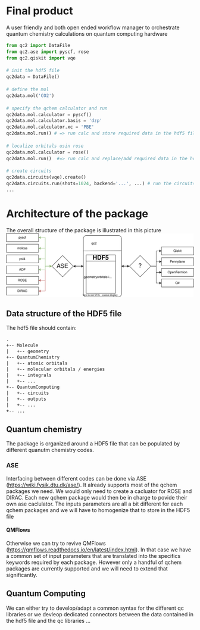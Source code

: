 # Final product
A user friendly and both open ended workflow manager to orchestrate quantum chemistry calculations on quantum computing hardware

```python
from qc2 import DataFile
from qc2.ase import pyscf, rose
from qc2.qiskit import vqe

# init the hdf5 file
qc2data = DataFile()

# define the mol
qc2data.mol('CO2')

# specify the qchem calculator and run
qc2data.mol.calculator = pyscf()
qc2data.mol.calculator.basis = 'dzp'
qc2data.mol.calculator.xc = 'PBE'
qc2data.mol.run() # => run calc and store required data in the hdf5 file

# localize orbitals usin rose
qc2data.mol.calculator = rose()
qc2data.mol.run()  #=> run calc and replace/add required data in the hdf5 file

# create circuits
qc2data.circuits(vqe).create()
qc2data.circuits.run(shots=1024, backend='...', ...) # run the circuits and store results ...
...


```





# Architecture of the package 

The overall structure of the package is illustrated in this picture
![architecture](qc2nl.drawio.svg)


## Data structure of the HDF5 file

The hdf5 file should contain:
```
.
+-- Molecule
|   +-- geometry
+-- QuantumChemistry
|   +-- atomic orbitals
|   +-- molecular orbitals / energies
|   +-- integrals 
|   +-- ...
+-- QuantumComputing
|   +-- circuits
|   +-- outputs
|   +-- ...
+-- ...
```

## Quantum chemistry 
The package is organized around a HDF5 file that can be populated by different quanutm chemistry codes. 

### ASE
Interfacing between different codes can be done via ASE (https://wiki.fysik.dtu.dk/ase/). It already supports most of the qchem packages we need. We would only need to create a cacluator for ROSE and DIRAC. 
Each new qchem package would then be in charge to povide their own ase caclulator. The inputs parameters are all a bit different for  each qchem packages and we will have to homogenize that to store in the HDF5 file


#### QMFlows
Otherwise we can try to revive QMFlows (https://qmflows.readthedocs.io/en/latest/index.html). In that case we have a common set of input parameters that are translated into the specifics keywords required by each package. 
However only a handful of qchem packages are currently supported and we will need to extend that significantly.

## Quantum Computing

We can either try to develop/adapt a common syntax for the different qc libraries or we devleop dedicated connectors between the data contained in the hdf5 file and the qc libraries ... 



